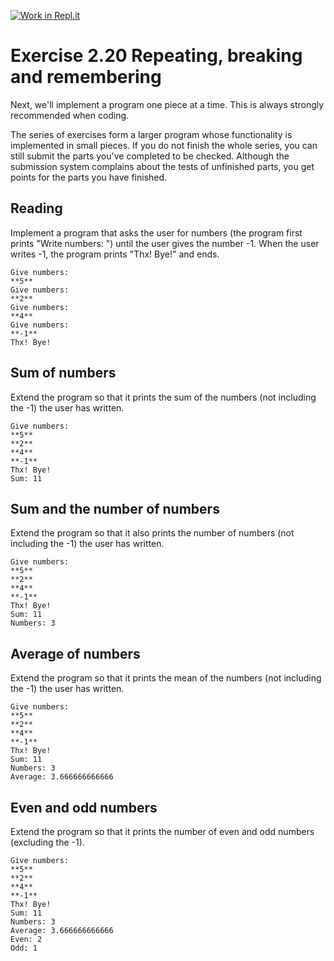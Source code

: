 [![Work in Repl.it](https://classroom.github.com/assets/work-in-replit-14baed9a392b3a25080506f3b7b6d57f295ec2978f6f33ec97e36a161684cbe9.svg)](https://classroom.github.com/online_ide?assignment_repo_id=5736366&assignment_repo_type=AssignmentRepo)
# Exercise 2.20 Repeating, breaking and remembering

Next, we'll implement a program one piece at a time. This is always strongly recommended when coding.

The series of exercises form a larger program whose functionality is implemented in small pieces. If you do not finish the whole series, you can still submit the parts you've completed to be checked. Although the submission system complains about the tests of unfinished parts, you get points for the parts you have finished.

## Reading

Implement a program that asks the user for numbers (the program first prints "Write numbers: ") until the user gives the number -1. When the user writes -1, the program prints "Thx! Bye!" and ends.

```plaintext
Give numbers:
**5**
Give numbers:
**2**
Give numbers:
**4**
Give numbers:
**-1**
Thx! Bye!
```

## Sum of numbers

Extend the program so that it prints the sum of the numbers (not including the -1) the user has written.

```plaintext
Give numbers:
**5**
**2**
**4**
**-1**
Thx! Bye!
Sum: 11
```


## Sum and the number of numbers

Extend the program so that it also prints the number of numbers (not including the -1) the user has written.

```plaintext
Give numbers:
**5**
**2**
**4**
**-1**
Thx! Bye!
Sum: 11
Numbers: 3
```

## Average of numbers

Extend the program so that it prints the mean of the numbers (not including the -1) the user has written.

```plaintext
Give numbers:
**5**
**2**
**4**
**-1**
Thx! Bye!
Sum: 11
Numbers: 3
Average: 3.666666666666
```


## Even and odd numbers

Extend the program so that it prints the number of even and odd numbers (excluding the -1).

```plaintext
Give numbers:
**5**
**2**
**4**
**-1**
Thx! Bye!
Sum: 11
Numbers: 3
Average: 3.666666666666
Even: 2
Odd: 1
```
